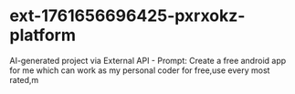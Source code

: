 # ext-1761656696425-pxrxokz-platform
AI-generated project via External API - Prompt: Create a free android app for me which can work as my personal coder for free,use every most rated,m
